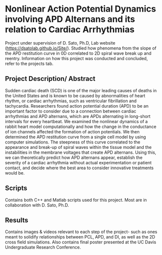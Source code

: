 # Nonlinear Action Potential Dynamics involving APD Alternans and its relation to Cardiac Arrhythmias
Project under supervision of D. Sato, Ph.D, Lab website (https://dsatolab.github.io/Site/). Studied how phenomena from the slope of the APD restitution curve in 0D correlated to 2D spiral wave break up and reentry. Information on how this project was conducted and concluded, refer to the projects tab.

## Project Description/ Abstract
Sudden cardiac death (SCD) is one of the major leading causes of deaths in the United States and is known to be caused by abnormalities of heart rhythm, or cardiac arrhythmias, such as ventricular fibrillation and tachycardia. Researchers found action potential duration (APD) to be an important factor to consider due to a connection between cardiac arrhythmias and APD alternans, which are APDs alternating in long-short intervals for every heartbeat. We examined the nonlinear dynamics of a rabbit heart model computationally and how the change in the conductance of ion channels affected the formation of action potentials. We then determined the APD restitution curve from a single cell model by using computer simulations. The steepness of this curve correlated to the appearance and break-up of spiral waves within the tissue model and the instabilities in the membrane voltages that create APD alternans. Using this, we can theoretically predict how APD alternans appear, establish the severity of a cardiac arrhythmia without actual experimentation or patient contact, and decide where the best area to consider innovative treatments would be.

## Scripts
Contains both C++ and Matlab scripts used for this project. Most are in collaboration with D. Sato, Ph.D. 

## Results
Contains images & videos relevant to each step of the project- such as ones meant to solidify relationships between PCL, APD, and DI, as well as the 2D cross field simulations.
Also contains final poster presented at the UC Davis Undergraduate Research Conference. 

